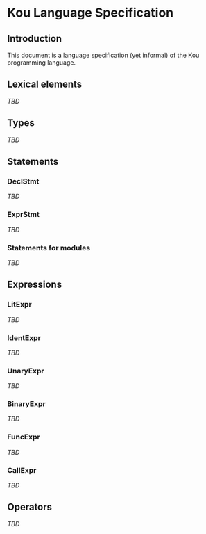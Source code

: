 # Kou Language Specification

## Introduction

This document is a language specification (yet informal) of the Kou programming language.

## Lexical elements

*TBD*

## Types

*TBD*

## Statements

### DeclStmt

*TBD*

### ExprStmt

*TBD*

### Statements for modules

*TBD*

## Expressions

### LitExpr

*TBD*

### IdentExpr

*TBD*

### UnaryExpr

*TBD*

### BinaryExpr

*TBD*

### FuncExpr

*TBD*

### CallExpr

*TBD*

## Operators

*TBD*
